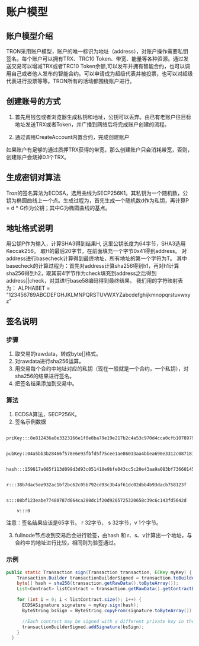 # 账户模型

## 账户模型介绍

TRON采用账户模型，账户的唯一标识为地址（address），对账户操作需要私钥签名。每个账户可以拥有TRX、TRC10 Token、带宽、能量等各种资源。通过发送交易可以增减TRX或者TRC10 Token余额,可以发布并拥有智能合约，也可以调用自己或者他人发布的智能合约。可以申请成为超级代表并被投票，也可以对超级代表进行投票等等。TRON所有的活动都围绕账户进行。

## 创建账号的方式

1. 首先用钱包或者浏览器生成私钥和地址，公钥可以丢弃。由已有老账户往目标地址发送TRX或者Token，并广播到网络后将完成账户创建的流程。

2. 通过调用CreateAccount内置合约，完成创建账户

如果账户有足够的通过质押TRX获得的带宽，那么创建账户只会消耗带宽，否则，创建账户会烧掉0.1个TRX。

## 生成密钥对算法

Tron的签名算法为ECDSA，选用曲线为SECP256K1。其私钥为一个随机数，公钥为椭圆曲线上一个点。生成过程为，首先生成一个随机数d作为私钥，再计算P = d * G作为公钥；其中G为椭圆曲线的基点。

## 地址格式说明

用公钥P作为输入，计算SHA3得到结果H, 这里公钥长度为64字节，SHA3选用Keccak256。
取H的最后20字节，在前面填充一个字节0x41得到address。
对address进行basecheck计算得到最终地址，所有地址的第一个字符为T。
其中basecheck的计算过程为：首先对address计算sha256得到h1，再对h1计算sha256得到h2，取其前4字节作为check填充到address之后得到address||check，对其进行base58编码得到最终结果。
我们用的字符映射表为：
ALPHABET = "123456789ABCDEFGHJKLMNPQRSTUVWXYZabcdefghijkmnopqrstuvwxyz"

## 签名说明

### 步骤

1. 取交易的rawdata，转成byte[]格式。
2. 对rawdata进行sha256运算。
3. 用交易每个合约中地址对应的私钥（现在一般就是一个合约，一个私钥），对sha256的结果进行签名。
4. 把签名结果添加到交易中。

### 算法

1. ECDSA算法，SECP256K。
2. 签名示例数据

```shell
    priKey:::8e812436a0e3323166e1f0e8ba79e19e217b2c4a53c970d4cca0cfb1078979df       
    pubKey::04a5bb3b28466f578e6e93fbfd5f75cee1ae86033aa4bbea690e3312c087181eb366f9a1d1d6a437a9bf9fc65ec853b9fd60fa322be3997c47144eb20da658b3d1       
    hash:::159817a085f113d099d3d93c051410e9bfe043cc5c20e43aa9a083bf73660145       
    r:::38b7dac5ee932ac1bf2bc62c05b792cd93c3b4af61dc02dbb4b93dacb758123f       
    s:::08bf123eabe77480787d664ca280dc1f20d9205725320658c39c6c143fd5642d       
    v:::0
```

注意：签名结果应该是65字节。 r 32字节， s 32字节，v 1个字节。

3. fullnode节点收到交易后会进行验签，由hash 和 r、s、v计算出一个地址，与合约中的地址进行比较，相同则为验签通过。

### 示例

```java
public static Transaction sign(Transaction transaction, ECKey myKey) {
    Transaction.Builder transactionBuilderSigned = transaction.toBuilder();
    byte[] hash = sha256(transaction.getRawData().toByteArray());
    List<Contract> listContract = transaction.getRawData().getContractList();

    for (int i = 0; i < listContract.size(); i++) {
      ECDSASignature signature = myKey.sign(hash);
      ByteString bsSign = ByteString.copyFrom(signature.toByteArray());

      //Each contract may be signed with a different private key in the future.
      transactionBuilderSigned.addSignature(bsSign);
    }
  }
```
